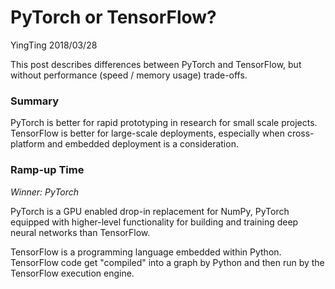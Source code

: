 # PyTorch or TensorFlow?

YingTing 2018/03/28

This post describes differences between PyTorch and TensorFlow, but without performance \(speed / memory usage\) trade-offs.

### Summary

PyTorch is better for rapid prototyping in research for small scale projects. TensorFlow is better for large-scale deployments, especially when cross-platform and embedded deployment is a consideration.

### Ramp-up Time

_Winner: PyTorch_

PyTorch is a GPU enabled drop-in replacement for NumPy, PyTorch equipped with higher-level functionality for building and training deep neural networks than TensorFlow.

TensorFlow is a programming language embedded within Python. TensorFlow code get "compiled" into a graph by Python and then run by the TensorFlow execution engine.

